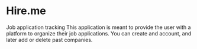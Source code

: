 # Hire.me
Job application tracking
This application is meant to provide the user with a platform to organize their job applications. You can create and account, and later add or delete past companies.
